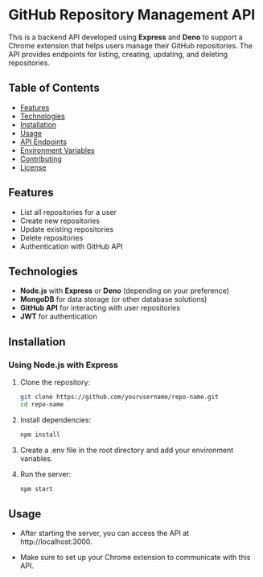 # GitHub Repository Management API

This is a backend API developed using **Express** and **Deno** to support a Chrome extension that helps users manage their GitHub repositories. The API provides endpoints for listing, creating, updating, and deleting repositories.

## Table of Contents
- [Features](#features)
- [Technologies](#technologies)
- [Installation](#installation)
- [Usage](#usage)
- [API Endpoints](#api-endpoints)
- [Environment Variables](#environment-variables)
- [Contributing](#contributing)
- [License](#license)

## Features

- List all repositories for a user
- Create new repositories
- Update existing repositories
- Delete repositories
- Authentication with GitHub API

## Technologies

- **Node.js** with **Express** or **Deno** (depending on your preference)
- **MongoDB** for data storage (or other database solutions)
- **GitHub API** for interacting with user repositories
- **JWT** for authentication

## Installation

### Using Node.js with Express

1. Clone the repository:

   ```bash
   git clone https://github.com/yourusername/repo-name.git
   cd repo-name

2. Install dependencies:

    ```bash
    npm install

3. Create a .env file in the root directory and add your environment variables.

4. Run the server:

    ```bash
    npm start

## Usage
- After starting the server, you can access the API at http://localhost:3000.

- Make sure to set up your Chrome extension to communicate with this API.



